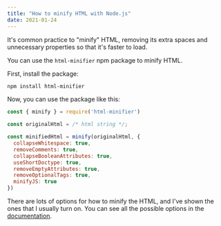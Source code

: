 ```yaml
---
title: "How to minify HTML with Node.js"
date: 2021-01-24
---
```

It's common practice to "minify" HTML, removing its extra spaces and unnecessary properties so that it's faster to load.

You can use the `html-minifier` npm package to minify HTML.

First, install the package:

```bash
npm install html-minifier
```

Now, you can use the package like this:

```javascript
const { minify } = require('html-minifier')

const originalHtml = /* html string */;

const minifiedHtml = minify(originalHtml, {
  collapseWhitespace: true,
  removeComments: true,
  collapseBooleanAttributes: true,
  useShortDoctype: true,
  removeEmptyAttributes: true,
  removeOptionalTags: true,
  minifyJS: true
})
```

There are lots of options for how to minify the HTML, and I've shown the ones that I usually turn on. You can see all the possible options in the [documentation](https://github.com/kangax/html-minifier).
